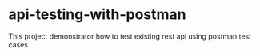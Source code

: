 # api-testing-with-postman
This project demonstrator how to test existing rest api using postman test cases 
